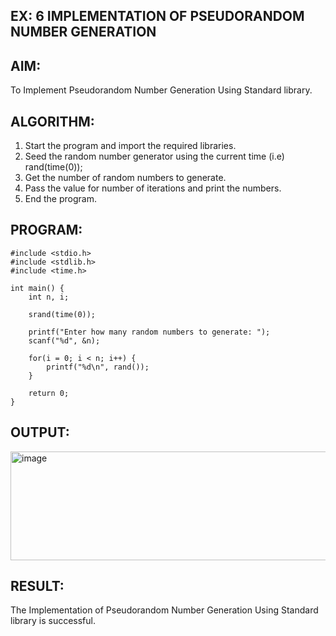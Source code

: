 ## EX: 6 IMPLEMENTATION OF PSEUDORANDOM NUMBER GENERATION 

## AIM:
To Implement Pseudorandom Number Generation Using Standard library.


## ALGORITHM:

1.	Start the program and import the required libraries.
2.	Seed the random number generator using the current time (i.e) rand(time(0));
3.	Get the number of random numbers to generate.
4.	Pass the value for number of iterations and print the numbers.
5.	End the program.


## PROGRAM:
```
#include <stdio.h>
#include <stdlib.h>
#include <time.h>

int main() {
    int n, i;

    srand(time(0));

    printf("Enter how many random numbers to generate: ");
    scanf("%d", &n);

    for(i = 0; i < n; i++) {
        printf("%d\n", rand());
    }

    return 0;
}

```
## OUTPUT:

<img width="702" height="174" alt="image" src="https://github.com/user-attachments/assets/e92ffb98-a867-4cc6-bff8-707601943245" />

## RESULT:
The Implementation of Pseudorandom Number Generation Using Standard library is successful.
